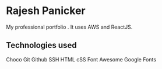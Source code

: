 # Rajesh Panicker

My professional portfolio . It uses AWS and ReactJS.

## Technologies used
Choco
Git Github
SSH
HTML
cSS
Font Awesome
Google Fonts
